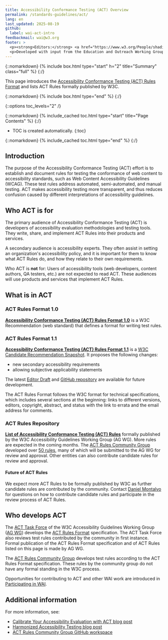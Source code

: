 ```yaml
---
title: Accessibility Conformance Testing (ACT) Overview
permalink: /standards-guidelines/act/
lang: en
last_updated: 2025-08-19
github:
  label: wai-act-intro
feedbackmail: wai@w3.org
footer: >
  <p><strong>Editors:</strong> <a href="https://www.w3.org/People/shadi/">Shadi Abou-Zahra</a> and <a href="http://www.w3.org/People/Shawn/">Shawn Lawton Henry</a>.</p>
  <p>Developed with input from the Education and Outreach Working Group (<a href="http://www.w3.org/WAI/EO/">EOWG</a>) and the <a href=" https://www.w3.org/WAI/GL/task-forces/conformance-testing ">ACT Task Force</a>. ACT work is supported by the <a href="https://www.w3.org/WAI/about/projects/wai-tools/">WAI-Tools Project</a>, co-funded by the European Commission.</p>
---
```


{::nomarkdown}
{% include box.html type="start" h="2" title="Summary" class="full" %}
{:/}

This page introduces the [Accessibility Conformance Testing (ACT) Rules Format](https://www.w3.org/TR/act-rules-format/) and lists ACT Rules formally published by W3C.

{::nomarkdown}
{% include box.html type="end" %}
{:/}


{::options toc_levels="2" /}

{::nomarkdown}
{% include_cached toc.html type="start" title="Page Contents" %}
{:/}

-   TOC is created automatically.
{:toc}

{::nomarkdown}
{% include_cached toc.html type="end" %}
{:/}

## Introduction

The purpose of the Accessibility Conformance Testing (ACT) effort is to establish and document rules for testing the conformance of web content to accessibility standards, such as Web Content Accessibility Guidelines (WCAG). These test rules address automated, semi-automated, and manual testing. ACT makes accessibility testing more transparent, and thus reduces confusion caused by different interpretations of accessibility guidelines.

## Who ACT is for

The primary audience of Accessibility Conformance Testing (ACT) is developers of accessibility evaluation methodologies and testing tools. They write, share, and implement ACT Rules into their products and services.

A secondary audience is accessibility experts. They often assist in setting an organization's accessibility policy, and it is important for them to know what ACT Rules do, and how they relate to their own requirements.

Who ACT is **not** for: Users of accessibility tools (web developers, content authors, QA testers, etc.) are not expected to read ACT. These audiences will use products and services that implement ACT Rules.

## What is in ACT

### ACT Rules Format 1.0

**[Accessibility Conformance Testing (ACT) Rules Format 1.0](https://www.w3.org/TR/act-rules-format/)** is a W3C Recommendation (web standard) that defines a format for writing test rules.

### ACT Rules Format 1.1

**[Accessibility Conformance Testing (ACT) Rules Format 1.1](https://www.w3.org/TR/act-rules-format-1.1/)** is a [W3C Candidate Recommendation Snapshot](https://www.w3.org/standards/types/#x4-2-2-candidate-recommendation-snapshot). It proposes the following changes:

* new secondary accessibility requirements 
* allowing subjective applicability statements 

The latest [Editor Draft](https://w3c.github.io/wcag-act/act-rules-format.html) and [GitHub repository](https://github.com/w3c/wcag-act/) are available for future development.

The ACT Rules Format follows the W3C format for technical specifications, which includes several sections at the beginning: links to different versions, editors, copyright, abstract, and status with the link to errata and the email address for comments.

### ACT Rules Repository

**[List of Accessibility Conformance Testing (ACT) Rules](/standards-guidelines/act/rules/)** formally published by the W3C Accessibility Guidelines Working Group (AG WG). More rules are expected in the coming months. The [ACT Rules Community Group](https://www.w3.org/community/act-r/) developed over [50 rules](https://act-rules.github.io/rules/), many of which will be submitted to the AG WG for review and approval. Other entities can also contribute candidate rules for review and approval.

#### Future of ACT Rules

We expect more ACT Rules to be formally published by W3C as further candidate rules are contributed by the community. Contact <a href="mailto:dmontalvo@w3.org">Daniel Montalvo</a> for questions on how to contribute candidate rules and participate in the review process of ACT Rules.

## Who develops ACT

The [ACT Task Force](https://www.w3.org/WAI/GL/task-forces/conformance-testing/) of the W3C Accessibility Guidelines Working Group ([AG WG](https://www.w3.org/WAI/GL/)) develops the [ACT Rules Format](https://www.w3.org/TR/act-rules-format/) specification. The ACT Task Force also reviews test rules contributed by the community in first instance. Formal publication of the ACT Rules Format specification and of ACT Rules listed on this page is made by AG WG.

The [ACT Rules Community Group](https://www.w3.org/community/act-r/) develops test rules according to the ACT Rules Format specification. These rules by the community group do not have any formal standing in the W3C process.

Opportunities for contributing to ACT and other WAI work are introduced in [Participating in WAI](/about/participating/).

## Additional information

For more information, see:
* [Calibrate Your Accessibility Evaluation with ACT blog post](https://www.w3.org/blog/2019/10/calibrate-your-accessibility-evaluation-with-act/)
* [Harmonized Accessibility Testing blog post](https://www.w3.org/blog/2019/07/harmonized-accessibility-testing/)
* [ACT Rules Community Group GitHub workspace](https://act-rules.github.io/)
